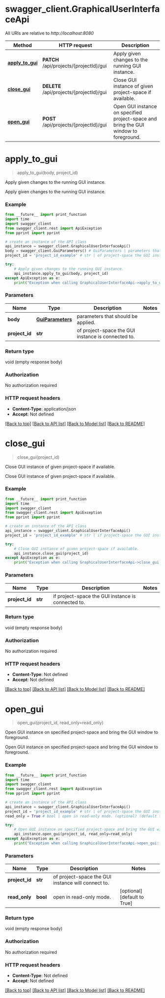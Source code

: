# swagger_client.GraphicalUserInterfaceApi

All URIs are relative to *http://localhost:8080*

Method | HTTP request | Description
------------- | ------------- | -------------
[**apply_to_gui**](GraphicalUserInterfaceApi.md#apply_to_gui) | **PATCH** /api/projects/{projectId}/gui | Apply given changes to the running GUI instance.
[**close_gui**](GraphicalUserInterfaceApi.md#close_gui) | **DELETE** /api/projects/{projectId}/gui | Close GUI instance of given project-space if available.
[**open_gui**](GraphicalUserInterfaceApi.md#open_gui) | **POST** /api/projects/{projectId}/gui | Open GUI instance on specified project-space and bring the GUI window to foreground.

# **apply_to_gui**
> apply_to_gui(body, project_id)

Apply given changes to the running GUI instance.

Apply given changes to the running GUI instance.

### Example
```python
from __future__ import print_function
import time
import swagger_client
from swagger_client.rest import ApiException
from pprint import pprint

# create an instance of the API class
api_instance = swagger_client.GraphicalUserInterfaceApi()
body = swagger_client.GuiParameters() # GuiParameters | parameters that should be applied.
project_id = 'project_id_example' # str | of project-space the GUI instance is connected to.

try:
    # Apply given changes to the running GUI instance.
    api_instance.apply_to_gui(body, project_id)
except ApiException as e:
    print("Exception when calling GraphicalUserInterfaceApi->apply_to_gui: %s\n" % e)
```

### Parameters

Name | Type | Description  | Notes
------------- | ------------- | ------------- | -------------
 **body** | [**GuiParameters**](GuiParameters.md)| parameters that should be applied. | 
 **project_id** | **str**| of project-space the GUI instance is connected to. | 

### Return type

void (empty response body)

### Authorization

No authorization required

### HTTP request headers

 - **Content-Type**: application/json
 - **Accept**: Not defined

[[Back to top]](#) [[Back to API list]](../README.md#documentation-for-api-endpoints) [[Back to Model list]](../README.md#documentation-for-models) [[Back to README]](../README.md)

# **close_gui**
> close_gui(project_id)

Close GUI instance of given project-space if available.

Close GUI instance of given project-space if available.

### Example
```python
from __future__ import print_function
import time
import swagger_client
from swagger_client.rest import ApiException
from pprint import pprint

# create an instance of the API class
api_instance = swagger_client.GraphicalUserInterfaceApi()
project_id = 'project_id_example' # str | if project-space the GUI instance is connected to.

try:
    # Close GUI instance of given project-space if available.
    api_instance.close_gui(project_id)
except ApiException as e:
    print("Exception when calling GraphicalUserInterfaceApi->close_gui: %s\n" % e)
```

### Parameters

Name | Type | Description  | Notes
------------- | ------------- | ------------- | -------------
 **project_id** | **str**| if project-space the GUI instance is connected to. | 

### Return type

void (empty response body)

### Authorization

No authorization required

### HTTP request headers

 - **Content-Type**: Not defined
 - **Accept**: Not defined

[[Back to top]](#) [[Back to API list]](../README.md#documentation-for-api-endpoints) [[Back to Model list]](../README.md#documentation-for-models) [[Back to README]](../README.md)

# **open_gui**
> open_gui(project_id, read_only=read_only)

Open GUI instance on specified project-space and bring the GUI window to foreground.

Open GUI instance on specified project-space and bring the GUI window to foreground.

### Example
```python
from __future__ import print_function
import time
import swagger_client
from swagger_client.rest import ApiException
from pprint import pprint

# create an instance of the API class
api_instance = swagger_client.GraphicalUserInterfaceApi()
project_id = 'project_id_example' # str | of project-space the GUI instance will connect to.
read_only = True # bool | open in read-only mode. (optional) (default to True)

try:
    # Open GUI instance on specified project-space and bring the GUI window to foreground.
    api_instance.open_gui(project_id, read_only=read_only)
except ApiException as e:
    print("Exception when calling GraphicalUserInterfaceApi->open_gui: %s\n" % e)
```

### Parameters

Name | Type | Description  | Notes
------------- | ------------- | ------------- | -------------
 **project_id** | **str**| of project-space the GUI instance will connect to. | 
 **read_only** | **bool**| open in read-only mode. | [optional] [default to True]

### Return type

void (empty response body)

### Authorization

No authorization required

### HTTP request headers

 - **Content-Type**: Not defined
 - **Accept**: Not defined

[[Back to top]](#) [[Back to API list]](../README.md#documentation-for-api-endpoints) [[Back to Model list]](../README.md#documentation-for-models) [[Back to README]](../README.md)

